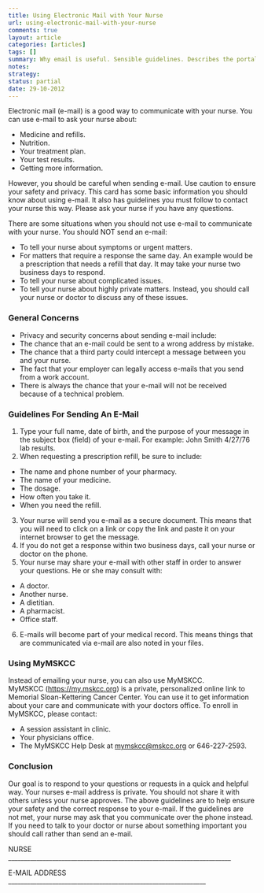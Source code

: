 ```yaml
---
title: Using Electronic Mail with Your Nurse
url: using-electronic-mail-with-your-nurse
comments: true
layout: article
categories: [articles]
tags: []
summary: Why email is useful. Sensible guidelines. Describes the portal, how to enroll and log in. When to use electronic communication and when to call or communicate directly. Describes the security measures in place. 
notes:
strategy:
status: partial
date: 29-10-2012
---
```

Electronic mail (e-mail) is a good way to communicate with your nurse. You can use e-mail to ask your nurse about: 
 
* Medicine and refills. 
* Nutrition.
* Your treatment plan.
* Your test results.
* Getting more information. 

However, you should be careful when sending e-mail. Use caution to ensure your safety and privacy.  This card has some basic information you should know about using e-mail. It also has guidelines you must follow to contact your nurse this way.  Please ask your nurse if you have any questions. 

There are some situations when you should not use e-mail to communicate with your nurse. You should NOT send an e-mail:

* To tell your nurse about symptoms or urgent matters. 
* For matters that require a response the same day.  An example would be a prescription that needs a refill that day. It may take your nurse two business days to respond. 
* To tell your nurse about complicated issues.
* To tell your nurse about highly private matters. 
Instead, you should call your nurse or doctor to discuss any of these issues. 

### General Concerns

* Privacy and security concerns about sending e-mail include: 
* The chance that an e-mail could be sent to a wrong address by mistake.
* The chance that a third party could intercept a message between you and your nurse.
* The fact that your employer can legally access e-mails that you send from a work account.
* There is always the chance that your e-mail will not be received because of a technical problem.

### Guidelines For Sending An E-Mail

1. Type your full name, date of birth, and the purpose of your message in the subject box (field) of your e-mail.  For example: John Smith 4/27/76 lab results. 
2. When requesting a prescription refill, be sure to include: 

* The name and phone number of your pharmacy.
* The name of your medicine.
* The dosage. 
* How often you take it. 
* When you need the refill. 

3. Your nurse will send you e-mail as a secure document.  This means that you will need to click on a link or copy the link and paste it on your internet browser to get the message.  
4. If you do not get a response within two business days, call your nurse or doctor on the phone.
5. Your nurse may share your e-mail with other staff in order to answer your questions. He or she may consult with:

* A doctor. 
* Another nurse. 
* A dietitian.
* A pharmacist. 
* Office staff. 

6. E-mails will become part of your medical record.  This means things that are communicated via e-mail are also noted in your files. 

### Using MyMSKCC
Instead of emailing your nurse, you can also use MyMSKCC.  
MyMSKCC (https://my.mskcc.org) is a private, personalized online link to Memorial Sloan-Kettering Cancer Center. You can use it to get information about your care and communicate with your doctors office. To enroll in MyMSKCC, please contact:

* A session assistant in clinic.
* Your physicians office.
* The MyMSKCC Help Desk at mymskcc@mskcc.org or 646-227-2593.

### Conclusion
Our goal is to respond to your questions or requests in a quick and helpful way.  Your nurses e-mail address is private. You should not share it with others unless your nurse approves. The above guidelines are to help ensure your safety and the correct response to your e-mail.  If the guidelines are not met, your nurse may ask that you communicate over the phone instead.  If you need to talk to your doctor or nurse about something important you should call rather than send an e-mail. 

NURSE _______________________________________________________________________

E-MAIL ADDRESS _______________________________________________________________
